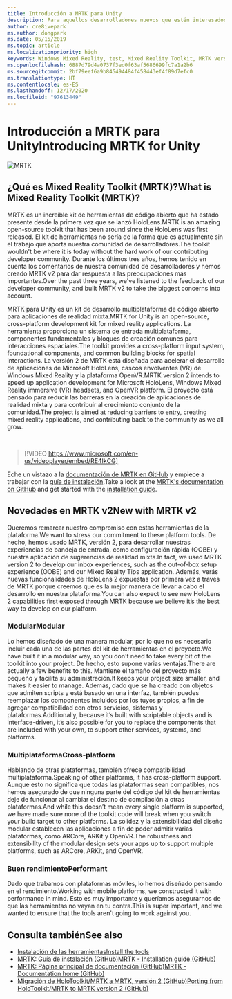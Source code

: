 ```yaml
---
title: Introducción a MRTK para Unity
description: Para aquellos desarrolladores nuevos que estén interesados en usar MRTK
author: cre8ivepark
ms.author: dongpark
ms.date: 05/15/2019
ms.topic: article
ms.localizationpriority: high
keywords: Windows Mixed Reality, test, Mixed Reality Toolkit, MRTK version 2, MRTK, tools, SDK, HoloLens, HoloLens 2, mixed reality headset, windows mixed reality headset, virtual reality headset, cross-platform
ms.openlocfilehash: 6887d79d4a0737f3ed0f63af5686699fc7a1a2b6
ms.sourcegitcommit: 2bf79eef6a9b845494484f458443ef4f89d7efc0
ms.translationtype: HT
ms.contentlocale: es-ES
ms.lasthandoff: 12/17/2020
ms.locfileid: "97613449"
---
```

# <a name="introducing-mrtk-for-unity"></a><span data-ttu-id="6f27f-104">Introducción a MRTK para Unity</span><span class="sxs-lookup"><span data-stu-id="6f27f-104">Introducing MRTK for Unity</span></span>

![MRTK](../../design/images/MRTK_UX_Hero.png)

## <a name="what-is-mixed-reality-toolkit-mrtk"></a><span data-ttu-id="6f27f-106">¿Qué es Mixed Reality Toolkit (MRTK)?</span><span class="sxs-lookup"><span data-stu-id="6f27f-106">What is Mixed Reality Toolkit (MRTK)?</span></span>
<span data-ttu-id="6f27f-107">MRTK es un increíble kit de herramientas de código abierto que ha estado presente desde la primera vez que se lanzó HoloLens.</span><span class="sxs-lookup"><span data-stu-id="6f27f-107">MRTK is an amazing open-source toolkit that has been around since the HoloLens was first released.</span></span> <span data-ttu-id="6f27f-108">El kit de herramientas no sería de la forma que es actualmente sin el trabajo que aporta nuestra comunidad de desarrolladores.</span><span class="sxs-lookup"><span data-stu-id="6f27f-108">The toolkit wouldn't be where it is today without the hard work of our contributing developer community.</span></span> <span data-ttu-id="6f27f-109">Durante los últimos tres años, hemos tenido en cuenta los comentarios de nuestra comunidad de desarrolladores y hemos creado MRTK v2 para dar respuesta a las preocupaciones más importantes.</span><span class="sxs-lookup"><span data-stu-id="6f27f-109">Over the past three years, we've listened to the feedback of our developer community, and built MRTK v2 to take the biggest concerns into account.</span></span>  

<span data-ttu-id="6f27f-110">MRTK para Unity es un kit de desarrollo multiplataforma de código abierto para aplicaciones de realidad mixta.</span><span class="sxs-lookup"><span data-stu-id="6f27f-110">MRTK for Unity is an open-source, cross-platform development kit for mixed reality applications.</span></span> <span data-ttu-id="6f27f-111">La herramienta proporciona un sistema de entrada multiplataforma, componentes fundamentales y bloques de creación comunes para interacciones espaciales.</span><span class="sxs-lookup"><span data-stu-id="6f27f-111">The toolkit provides a cross-platform input system, foundational components, and common building blocks for spatial interactions.</span></span> <span data-ttu-id="6f27f-112">La versión 2 de MRTK está diseñada para acelerar el desarrollo de aplicaciones de Microsoft HoloLens, cascos envolventes (VR) de Windows Mixed Reality y la plataforma OpenVR.</span><span class="sxs-lookup"><span data-stu-id="6f27f-112">MRTK version 2 intends to speed up application development for Microsoft HoloLens, Windows Mixed Reality immersive (VR) headsets, and OpenVR platform.</span></span> <span data-ttu-id="6f27f-113">El proyecto está pensado para reducir las barreras en la creación de aplicaciones de realidad mixta y para contribuir al crecimiento conjunto de la comunidad.</span><span class="sxs-lookup"><span data-stu-id="6f27f-113">The project is aimed at reducing barriers to entry, creating mixed reality applications, and contributing back to the community as we all grow.</span></span>

<br>

> [!VIDEO https://www.microsoft.com/en-us/videoplayer/embed/RE4IkCG]

<span data-ttu-id="6f27f-114">Eche un vistazo a la [documentación de MRTK en GitHub](https://microsoft.github.io/MixedRealityToolkit-Unity/README.html) y empiece a trabajar con la [guía de instalación](https://microsoft.github.io/MixedRealityToolkit-Unity/Documentation/Installation.html).</span><span class="sxs-lookup"><span data-stu-id="6f27f-114">Take a look at the [MRTK's documentation on GitHub](https://microsoft.github.io/MixedRealityToolkit-Unity/README.html) and get started with the [installation guide](https://microsoft.github.io/MixedRealityToolkit-Unity/Documentation/Installation.html).</span></span>


## <a name="new-with-mrtk-v2"></a><span data-ttu-id="6f27f-115">Novedades en MRTK v2</span><span class="sxs-lookup"><span data-stu-id="6f27f-115">New with MRTK v2</span></span>
<span data-ttu-id="6f27f-116">Queremos remarcar nuestro compromiso con estas herramientas de la plataforma.</span><span class="sxs-lookup"><span data-stu-id="6f27f-116">We want to stress our commitment to these platform tools.</span></span>  <span data-ttu-id="6f27f-117">De hecho, hemos usado MRTK, versión 2, para desarrollar nuestras experiencias de bandeja de entrada, como configuración rápida (OOBE) y nuestra aplicación de sugerencias de realidad mixta.</span><span class="sxs-lookup"><span data-stu-id="6f27f-117">In fact, we used MRTK version 2 to develop our inbox experiences, such as the out-of-box setup experience (OOBE) and our Mixed Reality Tips application.</span></span> <span data-ttu-id="6f27f-118">Además, verás nuevas funcionalidades de HoloLens 2 expuestas por primera vez a través de MRTK porque creemos que es la mejor manera de llevar a cabo el desarrollo en nuestra plataforma.</span><span class="sxs-lookup"><span data-stu-id="6f27f-118">You can also expect to see new HoloLens 2 capabilities first exposed through MRTK because we believe it’s the best way to develop on our platform.</span></span> 

### <a name="modular"></a><span data-ttu-id="6f27f-119">Modular</span><span class="sxs-lookup"><span data-stu-id="6f27f-119">Modular</span></span>
<span data-ttu-id="6f27f-120">Lo hemos diseñado de una manera modular, por lo que no es necesario incluir cada una de las partes del kit de herramientas en el proyecto.</span><span class="sxs-lookup"><span data-stu-id="6f27f-120">We have built it in a modular way, so you don't need to take every bit of the toolkit into your project.</span></span>  <span data-ttu-id="6f27f-121">De hecho, esto supone varias ventajas.</span><span class="sxs-lookup"><span data-stu-id="6f27f-121">There are actually a few benefits to this.</span></span>  <span data-ttu-id="6f27f-122">Mantiene el tamaño del proyecto más pequeño y facilita su administración.</span><span class="sxs-lookup"><span data-stu-id="6f27f-122">It keeps your project size smaller, and makes it easier to manage.</span></span>  <span data-ttu-id="6f27f-123">Además, dado que se ha creado con objetos que admiten scripts y está basado en una interfaz, también puedes reemplazar los componentes incluidos por los tuyos propios, a fin de agregar compatibilidad con otros servicios, sistemas y plataformas.</span><span class="sxs-lookup"><span data-stu-id="6f27f-123">Additionally, because it’s built with scriptable objects and is interface-driven, it’s also possible for you to replace the components that are included with your own, to support other services, systems, and platforms.</span></span>

### <a name="cross-platform"></a><span data-ttu-id="6f27f-124">Multiplataforma</span><span class="sxs-lookup"><span data-stu-id="6f27f-124">Cross-platform</span></span>
<span data-ttu-id="6f27f-125">Hablando de otras plataformas, también ofrece compatibilidad multiplataforma.</span><span class="sxs-lookup"><span data-stu-id="6f27f-125">Speaking of other platforms, it has cross-platform support.</span></span>  <span data-ttu-id="6f27f-126">Aunque esto no significa que todas las plataformas sean compatibles, nos hemos asegurado de que ninguna parte del código del kit de herramientas deje de funcionar al cambiar el destino de compilación a otras plataformas.</span><span class="sxs-lookup"><span data-stu-id="6f27f-126">And while this doesn’t mean every single platform is supported, we have made sure none of the toolkit code will break when you switch your build target to other platforms.</span></span>  <span data-ttu-id="6f27f-127">La solidez y la extensibilidad del diseño modular establecen las aplicaciones a fin de poder admitir varias plataformas, como ARCore, ARKit y OpenVR.</span><span class="sxs-lookup"><span data-stu-id="6f27f-127">The robustness and extensibility of the modular design sets your apps up to support multiple platforms, such as ARCore, ARKit, and OpenVR.</span></span>

### <a name="performant"></a><span data-ttu-id="6f27f-128">Buen rendimiento</span><span class="sxs-lookup"><span data-stu-id="6f27f-128">Performant</span></span>
<span data-ttu-id="6f27f-129">Dado que trabamos con plataformas móviles, lo hemos diseñado pensando en el rendimiento.</span><span class="sxs-lookup"><span data-stu-id="6f27f-129">Working with mobile platforms, we constructed it with performance in mind.</span></span>  <span data-ttu-id="6f27f-130">Esto es muy importante y queríamos asegurarnos de que las herramientas no vayan en tu contra.</span><span class="sxs-lookup"><span data-stu-id="6f27f-130">This is super important, and we wanted to ensure that the tools aren't going to work against you.</span></span>

## <a name="see-also"></a><span data-ttu-id="6f27f-131">Consulta también</span><span class="sxs-lookup"><span data-stu-id="6f27f-131">See also</span></span>
* [<span data-ttu-id="6f27f-132">Instalación de las herramientas</span><span class="sxs-lookup"><span data-stu-id="6f27f-132">Install the tools</span></span>](../install-the-tools.md)
* [<span data-ttu-id="6f27f-133">MRTK: Guía de instalación (GitHub)</span><span class="sxs-lookup"><span data-stu-id="6f27f-133">MRTK - Installation guide (GitHub)</span></span>](https://microsoft.github.io/MixedRealityToolkit-Unity/Documentation/Installation.html)
* [<span data-ttu-id="6f27f-134">MRTK: Página principal de documentación (GitHub)</span><span class="sxs-lookup"><span data-stu-id="6f27f-134">MRTK - Documentation home (GitHub)</span></span>](https://microsoft.github.io/MixedRealityToolkit-Unity/README.html)
* [<span data-ttu-id="6f27f-135">Migración de HoloToolkit/MRTK a MRTK, versión 2 (GitHub)</span><span class="sxs-lookup"><span data-stu-id="6f27f-135">Porting from HoloToolkit/MRTK to MRTK version 2 (GitHub)</span></span>](https://microsoft.github.io/MixedRealityToolkit-Unity/Documentation/HTKToMRTKPortingGuide.html)
